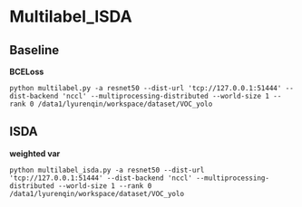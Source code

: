 # Multilabel_ISDA
## Baseline
**BCELoss**

```
python multilabel.py -a resnet50 --dist-url 'tcp://127.0.0.1:51444' --dist-backend 'nccl' --multiprocessing-distributed --world-size 1 --rank 0 /data1/lyurenqin/workspace/dataset/VOC_yolo
```

## ISDA
**weighted var**

```
python multilabel_isda.py -a resnet50 --dist-url 'tcp://127.0.0.1:51444' --dist-backend 'nccl' --multiprocessing-distributed --world-size 1 --rank 0 /data1/lyurenqin/workspace/dataset/VOC_yolo
```
